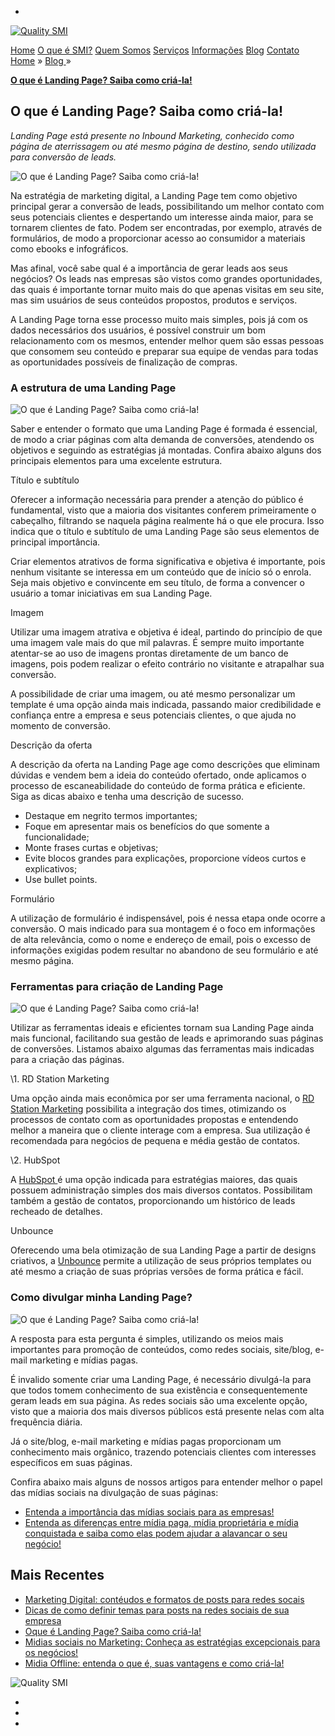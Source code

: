 

-  

[![Quality SMI](https://www.qualitysmi.com.br/imagens/logo.png)](https://www.qualitysmi.com.br/)

[Home](https://www.qualitysmi.com.br/) [O que é SMI?](https://www.qualitysmi.com.br/sistema-de-marketing-para-internet) [Quem Somos](https://www.qualitysmi.com.br/quem-somos) [Serviços](https://www.qualitysmi.com.br/servicos) [Informações](https://www.qualitysmi.com.br/informacoes) [Blog](https://www.qualitysmi.com.br/blog) [Contato](https://www.qualitysmi.com.br/contato) [Home](https://www.qualitysmi.com.br/) » [Blog ](https://www.qualitysmi.com.br/blog)» 

[**O que é Landing Page? Saiba como criá-la!**](https://www.qualitysmi.com.br/o-que-e-landing-page-saiba-como-cria-la)

## O que é Landing Page? Saiba como criá-la!



*Landing Page está presente no Inbound Marketing, conhecido como página de aterrissagem ou até mesmo página de destino, sendo utilizada para conversão de leads.*

![O que é Landing Page? Saiba como criá-la!](https://www.qualitysmi.com.br/imagens/blog/landing-page-1.png)

Na estratégia de marketing digital, a Landing Page tem como objetivo principal gerar a conversão de leads, possibilitando um melhor contato com seus potenciais clientes e despertando um interesse ainda maior, para se tornarem clientes de fato. Podem ser encontradas, por exemplo, através de formulários, de modo a proporcionar acesso ao consumidor a materiais como ebooks e infográficos.

Mas afinal, você sabe qual é a importância de gerar leads aos seus negócios? Os leads nas empresas são vistos como grandes oportunidades, das quais é importante tornar muito mais do que apenas visitas em seu site, mas sim usuários de seus conteúdos propostos, produtos e serviços.

A Landing Page torna esse processo muito mais simples, pois já com os dados necessários dos usuários, é possível construir um bom relacionamento com os mesmos, entender melhor quem são essas pessoas que consomem seu conteúdo e preparar sua equipe de vendas para todas as oportunidades possíveis de finalização de compras.

### A estrutura de uma Landing Page

![ O que é Landing Page? Saiba como criá-la!](https://www.qualitysmi.com.br/imagens/blog/landing-page-2.png)

Saber e entender o formato que uma Landing Page é formada é essencial, de modo a criar páginas com alta demanda de conversões, atendendo os objetivos e seguindo as estratégias já montadas. Confira abaixo alguns dos principais elementos para uma excelente estrutura.

Título e subtítulo

Oferecer a informação necessária para prender a atenção do público é fundamental, visto que a maioria dos visitantes conferem primeiramente o cabeçalho, filtrando se naquela página realmente há o que ele procura. Isso indica que o título e subtítulo de uma Landing Page são seus elementos de principal importância.

Criar elementos atrativos de forma significativa e objetiva é importante, pois nenhum visitante se interessa em um conteúdo que de início só o enrola. Seja mais objetivo e convincente em seu título, de forma a convencer o usuário a tomar iniciativas em sua Landing Page.

Imagem

Utilizar uma imagem atrativa e objetiva é ideal, partindo do princípio de que uma imagem vale mais do que mil palavras. É sempre muito importante atentar-se ao uso de imagens prontas diretamente de um banco de imagens, pois podem realizar o efeito contrário no visitante e atrapalhar sua conversão.

A possibilidade de criar uma imagem, ou até mesmo personalizar um template é uma opção ainda mais indicada, passando maior credibilidade e confiança entre a empresa e seus potenciais clientes, o que ajuda no momento de conversão.

Descrição da oferta

A descrição da oferta na Landing Page age como descrições que eliminam dúvidas e vendem bem a ideia do conteúdo ofertado, onde aplicamos o processo de escaneabilidade do conteúdo de forma prática e eficiente. Siga as dicas abaixo e tenha uma descrição de sucesso.

- Destaque em negrito termos importantes;
- Foque em apresentar mais os benefícios do que somente a funcionalidade;
- Monte frases curtas e objetivas;
- Evite blocos grandes para explicações, proporcione vídeos curtos e explicativos;
- Use bullet points.

Formulário

A utilização de formulário é indispensável, pois é nessa etapa onde ocorre a conversão. O mais indicado para sua montagem é o foco em informações de alta relevância, como o nome e endereço de email, pois o excesso de informações exigidas podem resultar no abandono de seu formulário e até mesmo página.

### Ferramentas para criação de Landing Page

![ O que é Landing Page? Saiba como criá-la!](https://www.qualitysmi.com.br/imagens/blog/landing-page-3.png)

Utilizar as ferramentas ideais e eficientes tornam sua Landing Page ainda mais funcional, facilitando sua gestão de leads e aprimorando suas páginas de conversões. Listamos abaixo algumas das ferramentas mais indicadas para a criação das páginas.

\1. RD Station Marketing

Uma opção ainda mais econômica por ser uma ferramenta nacional, o [RD Station Marketing](https://www.rdstation.com/marketing/) possibilita a integração dos times, otimizando os processos de contato com as oportunidades propostas e entendendo melhor a maneira que o cliente interage com a empresa. Sua utilização é recomendada para negócios de pequena e média gestão de contatos.

\2. HubSpot

A [HubSpot ](https://br.hubspot.com/products/marketing?__hstc=64741936.ccea2d15532c66f5758373a43bd8d8b0.1620991496410.1622558606885.1622564437566.15&__hssc=64741936.1.1622564437566&__hsfp=3919159419)é uma opção indicada para estratégias maiores, das quais possuem administração simples dos mais diversos contatos. Possibilitam também a gestão de contatos, proporcionando um histórico de leads recheado de detalhes.

Unbounce

Oferecendo uma bela otimização de sua Landing Page a partir de designs criativos, a [Unbounce](https://unbounce.com/) permite a utilização de seus próprios templates ou até mesmo a criação de suas próprias versões de forma prática e fácil.

### Como divulgar minha Landing Page?

![ O que é Landing Page? Saiba como criá-la!](https://www.qualitysmi.com.br/imagens/blog/landing-page-4.png)

A resposta para esta pergunta é simples, utilizando os meios mais importantes para promoção de conteúdos, como redes sociais, site/blog, e-mail marketing e mídias pagas.

É invalido somente criar uma Landing Page, é necessário divulgá-la para que todos tomem conhecimento de sua existência e consequentemente geram leads em sua página. As redes sociais são uma excelente opção, visto que a maioria dos mais diversos públicos está presente nelas com alta frequência diária.

Já o site/blog, e-mail marketing e mídias pagas proporcionam um conhecimento mais orgânico, trazendo potenciais clientes com interesses específicos em suas páginas.

Confira abaixo mais alguns de nossos artigos para entender melhor o papel das mídias sociais na divulgação de suas páginas:

- [Entenda a importância das mídias sociais para as empresas!](https://www.qualitysmi.com.br/entenda-a-importancia-das-midias-sociais-para-as-empresas)
- [Entenda as diferenças entre mídia paga, mídia proprietária e mídia conquistada e saiba como elas podem ajudar a alavancar o seu negócio!](https://www.qualitysmi.com.br/diferencas-entre-midia-paga-midia-proprietaria-e-midia-conquistada)

## Mais Recentes

- [Marketing Digital: contéudos e formatos de posts para redes socais](https://www.qualitysmi.com.br/)
- [Dicas de como definir temas para posts na redes sociais de sua empresa](https://www.qualitysmi.com.br/)
- [Oque é Landing Page? Saiba como criá-la!](https://www.qualitysmi.com.br/)
- [Midias sociais no Marketing: Conheça as estratégias excepcionais para os negócios!](https://www.qualitysmi.com.br/)
- [Midia Offline: entenda o que é, suas vantagens e como criá-la!](https://www.qualitysmi.com.br/)

![Quality SMI](https://www.qualitysmi.com.br/imagens/logo.png)

- 
- 

- 